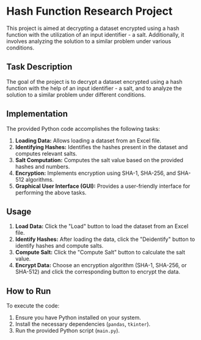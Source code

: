 # Hash Function Research Project

This project is aimed at decrypting a dataset encrypted using a hash function with the utilization of an input identifier - a salt. Additionally, it involves analyzing the solution to a similar problem under various conditions.

## Task Description

The goal of the project is to decrypt a dataset encrypted using a hash function with the help of an input identifier - a salt, and to analyze the solution to a similar problem under different conditions.

## Implementation

The provided Python code accomplishes the following tasks:

1. **Loading Data:** Allows loading a dataset from an Excel file.
2. **Identifying Hashes:** Identifies the hashes present in the dataset and computes relevant salts.
3. **Salt Computation:** Computes the salt value based on the provided hashes and numbers.
4. **Encryption:** Implements encryption using SHA-1, SHA-256, and SHA-512 algorithms.
5. **Graphical User Interface (GUI):** Provides a user-friendly interface for performing the above tasks.

## Usage

1. **Load Data:** Click the "Load" button to load the dataset from an Excel file.
2. **Identify Hashes:** After loading the data, click the "Deidentify" button to identify hashes and compute salts.
3. **Compute Salt:** Click the "Compute Salt" button to calculate the salt value.
4. **Encrypt Data:** Choose an encryption algorithm (SHA-1, SHA-256, or SHA-512) and click the corresponding button to encrypt the data.

## How to Run

To execute the code:
1. Ensure you have Python installed on your system.
2. Install the necessary dependencies (`pandas`, `tkinter`).
3. Run the provided Python script (`main.py`).
